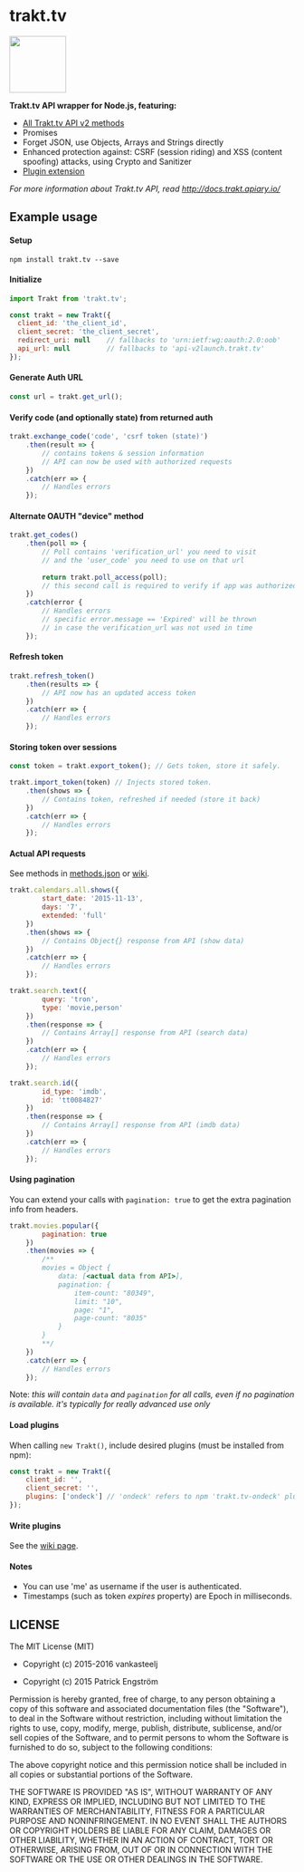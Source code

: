 # trakt.tv
<img src="http://walter.trakt.us/public/favicon.svg" width="100" height="100" />

**Trakt.tv API wrapper for Node.js, featuring:**

- [All Trakt.tv API v2 methods](https://github.com/vankasteelj/trakt.tv/wiki/Supported-methods)
- Promises
- Forget JSON, use Objects, Arrays and Strings directly
- Enhanced protection against: CSRF (session riding) and XSS (content spoofing) attacks, using Crypto and Sanitizer
- [Plugin extension](https://github.com/vankasteelj/trakt.tv/wiki/Available-plugins)

*For more information about Trakt.tv API, read http://docs.trakt.apiary.io/*

## Example usage

#### Setup

    npm install trakt.tv --save

#### Initialize
```js
import Trakt from 'trakt.tv';

const trakt = new Trakt({
  client_id: 'the_client_id',
  client_secret: 'the_client_secret',
  redirect_uri: null    // fallbacks to 'urn:ietf:wg:oauth:2.0:oob'
  api_url: null         // fallbacks to 'api-v2launch.trakt.tv'
});
```

#### Generate Auth URL
```js
const url = trakt.get_url();
```

#### Verify code (and optionally state) from returned auth
```js
trakt.exchange_code('code', 'csrf token (state)')
    .then(result => {
        // contains tokens & session information
        // API can now be used with authorized requests
    })
    .catch(err => {
        // Handles errors 
    });
```

#### Alternate OAUTH "device" method
```js
trakt.get_codes()
    .then(poll => {
        // Poll contains 'verification_url' you need to visit
        // and the 'user_code' you need to use on that url
        
        return trakt.poll_access(poll);
        // this second call is required to verify if app was authorized
    })
    .catch(error {
        // Handles errors
        // specific error.message == 'Expired' will be thrown
        // in case the verification_url was not used in time
    });
```

#### Refresh token
```js
trakt.refresh_token()
    .then(results => {
        // API now has an updated access token
    })
    .catch(err => {
        // Handles errors 
    });
```

#### Storing token over sessions
```js
const token = trakt.export_token(); // Gets token, store it safely.

trakt.import_token(token) // Injects stored token.
    .then(shows => {
        // Contains token, refreshed if needed (store it back)
    })
    .catch(err => {
        // Handles errors 
    });
```

#### Actual API requests
See methods in [methods.json](https://github.com/vankasteelj/trakt.tv/blob/master/methods.json) or [wiki](https://github.com/vankasteelj/trakt.tv/wiki/Supported-methods).

```js
trakt.calendars.all.shows({
        start_date: '2015-11-13',
        days: '7',
        extended: 'full'
    })
    .then(shows => {
        // Contains Object{} response from API (show data)
    })
    .catch(err => {
        // Handles errors 
    });
```

```js
trakt.search.text({
        query: 'tron',
        type: 'movie,person'
    })
    .then(response => {
        // Contains Array[] response from API (search data)
    })
    .catch(err => { 
        // Handles errors 
    });
```

```js
trakt.search.id({
        id_type: 'imdb',
        id: 'tt0084827'
    })
    .then(response => {
        // Contains Array[] response from API (imdb data)
    })
    .catch(err => { 
        // Handles errors 
    });
```

#### Using pagination
You can extend your calls with `pagination: true` to get the extra pagination info from headers.

```js
trakt.movies.popular({
        pagination: true
    })
    .then(movies => {
        /**
        movies = Object {
            data: [<actual data from API>],
            pagination: {
                item-count: "80349",
                limit: "10",
                page: "1",
                page-count: "8035"
            }
        }
        **/
    })
    .catch(err => {
        // Handles errors 
    });
```

Note: _this will contain `data` and `pagination` for all calls, even if no pagination is available. it's typically for really advanced use only_

#### Load plugins
When calling `new Trakt()`, include desired plugins (must be installed from npm):

```js
const trakt = new Trakt({
    client_id: '',
    client_secret: '',
    plugins: ['ondeck'] // 'ondeck' refers to npm 'trakt.tv-ondeck' plugin
});
```

#### Write plugins
See the [wiki page](https://github.com/vankasteelj/trakt.tv/wiki/Write-plugins-for-trakt.tv).

#### Notes
- You can use 'me' as username if the user is authenticated.
- Timestamps (such as token _expires_ property) are Epoch in milliseconds.

## LICENSE

The MIT License (MIT)

- Copyright (c) 2015-2016 vankasteelj

- Copyright (c) 2015 Patrick Engström

Permission is hereby granted, free of charge, to any person obtaining a copy
of this software and associated documentation files (the "Software"), to deal
in the Software without restriction, including without limitation the rights
to use, copy, modify, merge, publish, distribute, sublicense, and/or sell
copies of the Software, and to permit persons to whom the Software is
furnished to do so, subject to the following conditions:

The above copyright notice and this permission notice shall be included in
all copies or substantial portions of the Software.

THE SOFTWARE IS PROVIDED "AS IS", WITHOUT WARRANTY OF ANY KIND, EXPRESS OR
IMPLIED, INCLUDING BUT NOT LIMITED TO THE WARRANTIES OF MERCHANTABILITY,
FITNESS FOR A PARTICULAR PURPOSE AND NONINFRINGEMENT. IN NO EVENT SHALL THE
AUTHORS OR COPYRIGHT HOLDERS BE LIABLE FOR ANY CLAIM, DAMAGES OR OTHER
LIABILITY, WHETHER IN AN ACTION OF CONTRACT, TORT OR OTHERWISE, ARISING FROM,
OUT OF OR IN CONNECTION WITH THE SOFTWARE OR THE USE OR OTHER DEALINGS IN
THE SOFTWARE.
